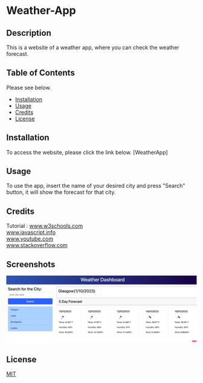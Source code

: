 # Weather-App


## Description

This is a website of a weather app, where you can check the weather forecast.



## Table of Contents 

Please see below.
- [Installation](#installation)
- [Usage](#usage)
- [Credits](#credits)
- [License](#license)

## Installation

To access the website, please click the link below.
[WeatherApp]



## Usage

To use the app, insert the name of your desired city and press "Search" button, it will show the forecast for that city.

## Credits

Tutorial : 
www.w3schools.com<br>
www.javascript.info<br>
www.youtube.com<br>
www.stackoverflow.com




## Screenshots

![Screenshot1](/assets/Screenshot%20.png)



## License

[MIT](https://choosealicense.com/licenses/mit/)